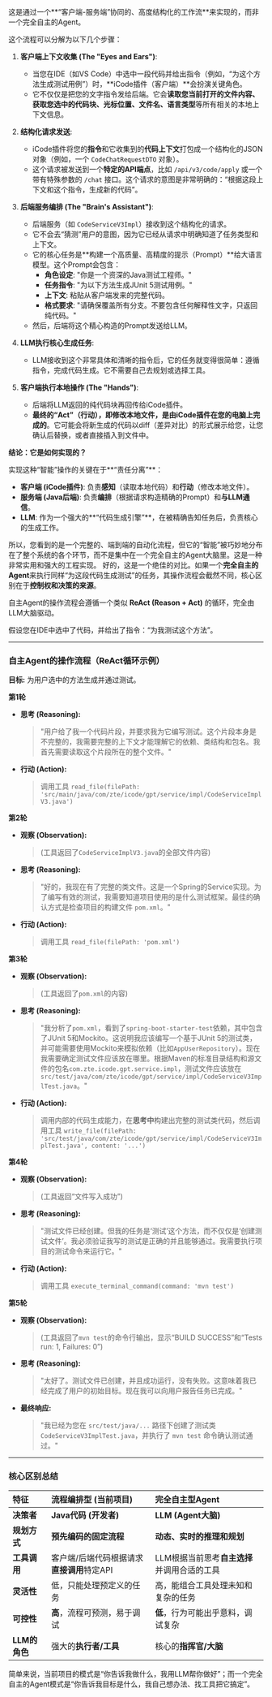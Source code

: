 这是通过一个**“客户端-服务端”协同的、高度结构化的工作流**来实现的，而非一个完全自主的Agent。

这个流程可以分解为以下几个步骤：

1.  **客户端上下文收集 (The "Eyes and Ears")**:
    *   当您在IDE（如VS Code）中选中一段代码并给出指令（例如，“为这个方法生成测试用例”）时，**iCode插件（客户端）**会扮演关键角色。
    *   它不仅仅是把您的文字指令发给后端。它会**读取您当前打开的文件内容、获取您选中的代码块、光标位置、文件名、语言类型**等所有相关的本地上下文信息。

2.  **结构化请求发送**:
    *   iCode插件将您的**指令**和它收集到的**代码上下文**打包成一个结构化的JSON对象（例如，一个 `CodeChatRequestDTO` 对象）。
    *   这个请求被发送到一个**特定的API端点**，比如 `/api/v3/code/apply` 或一个带有特殊参数的 `/chat` 接口。这个请求的意图是非常明确的：“根据这段上下文和这个指令，生成新的代码”。

3.  **后端服务编排 (The "Brain's Assistant")**:
    *   后端服务（如 `CodeServiceV3Impl`）接收到这个结构化的请求。
    *   它不会去“猜测”用户的意图，因为它已经从请求中明确知道了任务类型和上下文。
    *   它的核心任务是**构建一个高质量、高精度的提示（Prompt）**给大语言模型。这个Prompt会包含：
        *   **角色设定**: "你是一个资深的Java测试工程师。"
        *   **任务指令**: "为以下方法生成JUnit 5测试用例。"
        *   **上下文**: 粘贴从客户端发来的完整代码。
        *   **格式要求**: "请确保覆盖所有分支。不要包含任何解释性文字，只返回纯代码。"
    *   然后，后端将这个精心构造的Prompt发送给LLM。

4.  **LLM执行核心生成任务**:
    *   LLM接收到这个非常具体和清晰的指令后，它的任务就变得很简单：遵循指令，完成代码生成。它不需要自己去规划或选择工具。

5.  **客户端执行本地操作 (The "Hands")**:
    *   后端将LLM返回的纯代码块再回传给iCode插件。
    *   **最终的“Act”（行动），即修改本地文件，是由iCode插件在您的电脑上完成的**。它可能会将新生成的代码以diff（差异对比）的形式展示给您，让您确认后替换，或者直接插入到文件中。

**结论：它是如何实现的？**

实现这种“智能”操作的关键在于**“责任分离”**：

*   **客户端 (iCode插件)**: 负责**感知**（读取本地代码）和**行动**（修改本地文件）。
*   **服务端 (Java后端)**: 负责**编排**（根据请求构造精确的Prompt）和**与LLM通信**。
*   **LLM**: 作为一个强大的**“代码生成引擎”**，在被精确告知任务后，负责核心的生成工作。

所以，您看到的是一个完整的、端到端的自动化流程，但它的“智能”被巧妙地分布在了整个系统的各个环节，而不是集中在一个完全自主的Agent大脑里。这是一种非常实用和强大的工程实现。
好的，这是一个绝佳的对比。如果一个**完全自主的Agent**来执行同样“为这段代码生成测试”的任务，其操作流程会截然不同，核心区别在于**控制权和决策的来源**。

自主Agent的操作流程会遵循一个类似 **ReAct (Reason + Act)** 的循环，完全由LLM大脑驱动。

假设您在IDE中选中了代码，并给出了指令：“为我测试这个方法”。

---

### **自主Agent的操作流程（ReAct循环示例）**

**目标:** 为用户选中的方法生成并通过测试。

**第1轮**

*   **思考 (Reasoning):**
    > "用户给了我一个代码片段，并要求我为它编写测试。这个片段本身是不完整的，我需要完整的上下文才能理解它的依赖、类结构和包名。我首先需要读取这个片段所在的整个文件。"

*   **行动 (Action):**
    > 调用工具 `read_file(filePath: 'src/main/java/com/zte/icode/gpt/service/impl/CodeServiceImplV3.java')`

**第2轮**

*   **观察 (Observation):**
    > (工具返回了`CodeServiceImplV3.java`的全部文件内容)

*   **思考 (Reasoning):**
    > "好的，我现在有了完整的类文件。这是一个Spring的Service实现。为了编写有效的测试，我需要知道项目使用的是什么测试框架。最佳的确认方式是检查项目的构建文件 `pom.xml`。"

*   **行动 (Action):**
    > 调用工具 `read_file(filePath: 'pom.xml')`

**第3轮**

*   **观察 (Observation):**
    > (工具返回了`pom.xml`的内容)

*   **思考 (Reasoning):**
    > "我分析了`pom.xml`，看到了`spring-boot-starter-test`依赖，其中包含了JUnit 5和Mockito。这说明我应该编写一个基于JUnit 5的测试类，并可能需要使用Mockito来模拟依赖（比如`AppUserRepository`）。现在我需要确定测试文件应该放在哪里。根据Maven的标准目录结构和源文件的包名`com.zte.icode.gpt.service.impl`，测试文件应该放在`src/test/java/com/zte/icode/gpt/service/impl/CodeServiceV3ImplTest.java`。"

*   **行动 (Action):**
    > 调用内部的代码生成能力，在**思考中**构建出完整的测试类代码，然后调用工具 `write_file(filePath: 'src/test/java/com/zte/icode/gpt/service/impl/CodeServiceV3ImplTest.java', content: '...')`

**第4轮**

*   **观察 (Observation):**
    > (工具返回“文件写入成功”)

*   **思考 (Reasoning):**
    > "测试文件已经创建。但我的任务是‘测试’这个方法，而不仅仅是‘创建测试文件’。我必须验证我写的测试是正确的并且能够通过。我需要执行项目的测试命令来运行它。"

*   **行动 (Action):**
    > 调用工具 `execute_terminal_command(command: 'mvn test')`

**第5轮**

*   **观察 (Observation):**
    > (工具返回了`mvn test`的命令行输出，显示“BUILD SUCCESS”和“Tests run: 1, Failures: 0”)

*   **思考 (Reasoning):**
    > "太好了。测试文件已创建，并且成功运行，没有失败。这意味着我已经完成了用户的初始目标。现在我可以向用户报告任务已完成。"

*   **最终响应:**
    > "我已经为您在 `src/test/java/...` 路径下创建了测试类 `CodeServiceV3ImplTest.java`，并执行了 `mvn test` 命令确认测试通过。"

---

### **核心区别总结**

| 特征 | 流程编排型 (当前项目) | 完全自主型Agent |
| :--- | :--- | :--- |
| **决策者** | **Java代码 (开发者)** | **LLM (Agent大脑)** |
| **规划方式** | **预先编码的固定流程** | **动态、实时的推理和规划** |
| **工具调用** | 客户端/后端代码根据请求**直接调用**特定API | LLM根据当前思考**自主选择**并调用合适的工具 |
| **灵活性** | 低，只能处理预定义的任务 | 高，能组合工具处理未知和复杂的任务 |
| **可控性** | **高**，流程可预测，易于调试 | **低**，行为可能出乎意料，调试复杂 |
| **LLM的角色** | 强大的**执行者/工具** | 核心的**指挥官/大脑** |

简单来说，当前项目的模式是“你告诉我做什么，我用LLM帮你做好”；而一个完全自主的Agent模式是“你告诉我目标是什么，我自己想办法、找工具把它搞定”。
